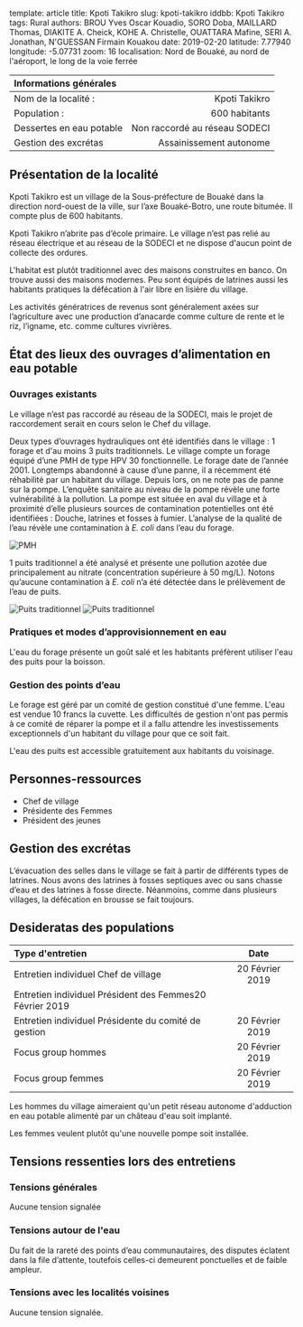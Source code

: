 template: article
title: Kpoti Takikro
slug: kpoti-takikro
iddbb: Kpoti Takikro
tags: Rural
authors: BROU Yves Oscar Kouadio, SORO Doba, MAILLARD Thomas, DIAKITE A. Cheick, KOHE A. Christelle, OUATTARA Mafine, SERI A. Jonathan, N'GUESSAN Firmain Kouakou
date: 2019-02-20
latitude:  7.77940 
longitude: -5.07731
zoom: 16
localisation: Nord de Bouaké, au nord de l'aéroport, le long de la voie ferrée




|Informations générales||
|:--|--:|
| Nom de la localité : | Kpoti Takikro | 
| Population : | 600 habitants | 
| Dessertes en eau potable | Non raccordé au réseau SODECI | 
| Gestion des excrétas | Assainissement autonome |



## Présentation de la localité
Kpoti Takikro est un village de la Sous-préfecture de Bouaké dans la direction nord-ouest de la ville, sur l’axe Bouaké-Botro, une route bitumée. Il compte plus de 600 habitants. 


Kpoti Takikro n’abrite pas d’école primaire.
Le village n’est pas relié au réseau électrique et au réseau de la SODECI et ne dispose d'aucun point de collecte des ordures.



L'habitat est plutôt traditionnel avec des maisons construites en banco. On trouve aussi des maisons modernes. Peu sont équipés de latrines aussi les habitants pratiques la défécation à l'air libre en lisière du village.


Les activités génératrices de revenus sont généralement axées sur l’agriculture avec une production d’anacarde comme culture de rente et le riz, l’igname, etc. comme cultures vivrières.


## État des lieux des ouvrages d’alimentation en eau potable

### Ouvrages existants
Le village n’est pas raccordé au réseau de la SODECI, mais le projet de raccordement serait en cours selon le Chef du village.




Deux types d’ouvrages hydrauliques ont été identifiés dans le village : 1 forage et d'au moins 3 puits traditionnels. Le village compte un forage équipé d’une PMH de type HPV 30 fonctionnelle. Le forage date de l’année 2001. Longtemps abandonné à cause d’une panne, il a récemment été réhabilité par un habitant du village. Depuis lors, on ne note pas de panne sur la pompe. L’enquête sanitaire au niveau de la pompe révèle une forte vulnérabilité à la pollution. La pompe est située en aval du village et à proximité d’elle plusieurs sources de contamination potentielles ont été identifiées : Douche, latrines et fosses à fumier. L’analyse de la qualité de l’eau révèle une contamination à *E. coli* dans l’eau du forage. 


![PMH](images/kpoti-takikro.jpg "PMH")

 
1 puits traditionnel a été analysé et présente une pollution azotée due principalement au nitrate (concentration supérieure à 50 mg/L). Notons qu’aucune contamination à *E. coli* n’a été détectée dans le prélèvement de l’eau de puits.

![Puits traditionnel](images/kpoti-takikro.jpg "Puits traditionnel")
![Puits traditionnel](images/kpoti-takikro.jpg "Puits traditionnel")

### Pratiques et modes d’approvisionnement en eau
L'eau du forage présente un goût salé et les habitants préfèrent utiliser l'eau des puits pour la boisson.

### Gestion des points d’eau

Le forage est géré par un comité de gestion constitué d'une femme. L'eau est vendue 10 francs la cuvette. Les difficultés de gestion n'ont pas permis à ce comité de réparer la pompe et il a fallu attendre les investissements exceptionnels d'un habitant du village pour que ce soit fait.

L'eau des puits est accessible gratuitement aux habitants du voisinage.

## Personnes-ressources


* Chef de village 
* Présidente des Femmes                                
* Président des jeunes

## Gestion des excrétas
L’évacuation des selles dans le village se fait à partir de différents types de latrines. Nous avons des latrines à fosses septiques avec ou sans chasse d’eau et des latrines à fosse directe. Néanmoins, comme dans plusieurs villages, la défécation en brousse se fait toujours.
## Desideratas des populations
| Type d'entretien | Date | 
| :-- | :--: | 
| Entretien individuel Chef de village |20 Février 2019| 
| Entretien individuel Président des Femmes20 Février 2019|| 
| Entretien individuel Présidente du comité de gestion|20 Février 2019| 
| Focus group hommes |20 Février 2019| 
| Focus group femmes |20 Février 2019| 


Les hommes du village aimeraient qu'un petit réseau autonome d'adduction en eau potable alimenté par un château d'eau soit implanté.


Les femmes veulent plutôt qu'une nouvelle pompe soit installée.


## Tensions ressenties lors des entretiens

### Tensions générales
Aucune tension signalée

### Tensions autour de l'eau
Du fait de la rareté des points d’eau communautaires, des disputes éclatent dans la file d’attente, toutefois celles-ci demeurent ponctuelles et de faible ampleur.

### Tensions avec les localités voisines
Aucune tension signalée.

